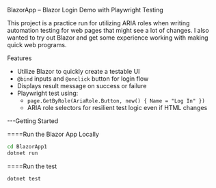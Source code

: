 BlazorApp – Blazor Login Demo with Playwright Testing

This project is a practice run for utilizing ARIA roles when writing automation testing for web pages that might see a lot of changes. I also wanted to try out Blazor and get some experience working with making quick web programs.

Features

- Utilize Blazor to quickly create a testable UI
- `@bind` inputs and `@onclick` button for login flow
- Displays result message on success or failure
- Playwright test using:
  - `page.GetByRole(AriaRole.Button, new() { Name = "Log In" })`
  - ARIA role selectors for resilient test logic even if HTML changes

---Getting Started

====Run the Blazor App Locally

```bash
cd BlazorApp1
dotnet run
```

====Run the test

```bash
dotnet test
```
